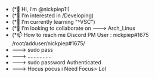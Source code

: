 - (*👋 Hi, I’m @nickpiep1!)
- (*👀 I’m interested in /Developing)
- (*🌱 I’m currently learning "^VSC")
- (*💞️ I’m looking to collaborate on ---> Arch_Linux
- (*📫 How to reach me Discord PM User : nickpiep#1675 /root/adduser/nickpiep#1675/
- --->          sudo pass
-  --->          ................ 
-   --->        sudo password Authenticated
-    --->  Hocus pocus i Need Focus> Lol
<!-- End of Line

